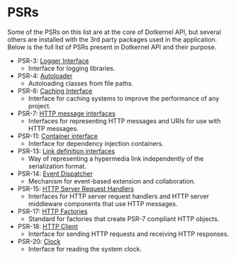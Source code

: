 # PSRs

Some of the PSRs on this list are at the core of Dotkernel API, but several others are installed with the 3rd party packages used in the application.
Below is the full list of PSRs present in Dotkernel API and their purpose.

* PSR-3: [Logger Interface](https://www.php-fig.org/psr/psr-3/)
    * Interface for logging libraries.
* PSR-4: [Autoloader](https://www.php-fig.org/psr/psr-4/)
    * Autoloading classes from file paths.
* PSR-6: [Caching Interface](https://www.php-fig.org/psr/psr-6/)
    * Interface for caching systems to improve the performance of any project.
* PSR-7: [HTTP message interfaces](https://www.php-fig.org/psr/psr-7/)
    * Interfaces for representing HTTP messages and URIs for use with HTTP messages.
* PSR-11: [Container interface](https://www.php-fig.org/psr/psr-11/)
    * Interface for dependency injection containers.
* PSR-13: [Link definition interfaces](https://www.php-fig.org/psr/psr-13/)
    * Way of representing a hypermedia link independently of the serialization format.
* PSR-14: [Event Dispatcher](https://www.php-fig.org/psr/psr-14/)
    * Mechanism for event-based extension and collaboration.
* PSR-15: [HTTP Server Request Handlers](https://www.php-fig.org/psr/psr-15/)
    * Interfaces for HTTP server request handlers and HTTP server middleware components that use HTTP messages.
* PSR-17: [HTTP Factories](https://www.php-fig.org/psr/psr-17/)
    * Standard for factories that create PSR-7 compliant HTTP objects.
* PSR-18: [HTTP Client](https://www.php-fig.org/psr/psr-18/)
    * Interface for sending HTTP requests and receiving HTTP responses.
* PSR-20: [Clock](https://www.php-fig.org/psr/psr-20/)
    * Interface for reading the system clock.

